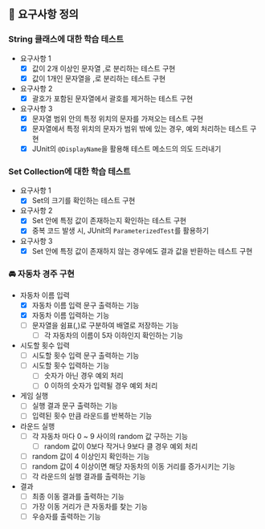 ## 🥭 요구사항 정의
### String 클래스에 대한 학습 테스트
- 요구사항 1
  - [x] 값이 2개 이상인 문자열 ,로 분리하는 테스트 구현
  - [x] 값이 1개인 문자열을 ,로 분리하는 테스트 구현
- 요구사항 2
  - [x] 괄호가 포함된 문자열에서 괄호를 제거하는 테스트 구현
- 요구사항 3
  - [x] 문자열 범위 안의 특정 위치의 문자를 가져오는 테스트 구현
  - [x] 문자열에서 특정 위치의 문자가 범위 밖에 있는 경우, 예외 처리하는 테스트 구현
  - [x] JUnit의 `@DisplayName`을 활용해 테스트 메소드의 의도 드러내기

### Set Collection에 대한 학습 테스트
- 요구사항 1
  - [x] Set의 크기를 확인하는 테스트 구현
- 요구사항 2
  - [x] Set 안에 특정 값이 존재하는지 확인하는 테스트 구현
  - [x] 중복 코드 발생 시, JUnit의 `ParameterizedTest`를 활용하기
- 요구사항 3
  - [x] Set 안에 특정 값이 존재하지 않는 경우에도 결과 값을 반환하는 테스트 구현

### 🚘 자동차 경주 구현
- 자동차 이름 입력
  - [x] 자동차 이름 입력 문구 출력하는 기능
  - [x] 자동차 이름 입력하는 기능
  - [ ] 문자열을 쉼표(,)로 구분하여 배열로 저장하는 기능
    - [ ] 각 자동차의 이름이 5자 이하인지 확인하는 기능

- 시도할 횟수 입력
  - [ ] 시도할 횟수 입력 문구 출력하는 기능
  - [ ] 시도할 횟수 입력하는 기능
    - [ ] 숫자가 아닌 경우 예외 처리
    - [ ] 0 이하의 숫자가 입력될 경우 예외 처리

- 게임 실행
  - [ ] 실행 결과 문구 출력하는 기능
  - [ ] 입력된 횟수 만큼 라운드를 반복하는 기능

- 라운드 실행
  - [ ] 각 자동차 마다 0 ~ 9 사이의 random 값 구하는 기능
    - [ ] random 값이 0보다 작거나 9보다 클 경우 예외 처리
  - [ ] random 값이 4 이상인지 확인하는 기능
  - [ ] random 값이 4 이상이면 해당 자동차의 이동 거리를 증가시키는 기능
  - [ ] 각 라운드의 실행 결과를 출력하는 기능

- 결과
  - [ ] 최종 이동 결과를 출력하는 기능
  - [ ] 가장 이동 거리가 큰 자동차를 찾는 기능
  - [ ] 우승자를 출력하는 기능